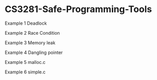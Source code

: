 # CS3281-Safe-Programming-Tools

Example 1
Deadlock

Example 2
Race Condition

Example 3
Memory leak

Example 4 
Dangling pointer

Example 5
malloc.c

Example 6
simple.c
